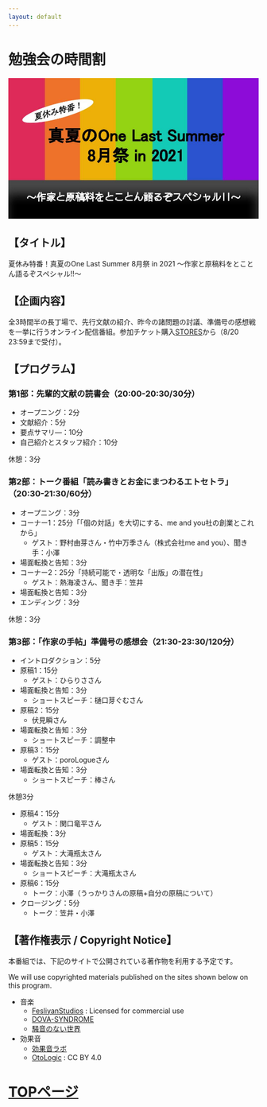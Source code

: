 ```yaml
---
layout: default
---
```


# 勉強会の時間割

![勉強会](./assets/images/event-vol1.jpg)

## 【タイトル】
夏休み特番！真夏のOne Last Summer 8月祭 in 2021
～作家と原稿料をとことん語るぞスペシャル!!～


## 【企画内容】
全3時間半の長丁場で、先行文献の紹介、昨今の諸問題の討議、準備号の感想戦を一挙に行うオンライン配信番組。参加チケット購入[STORES](https://authors-note.stores.jp/items/6078e843d5e9c9671858a8ec)から（8/20 23:59まで受付）。


## 【プログラム】
### 第1部：先輩的文献の読書会（20:00-20:30/30分）
* オープニング：2分
* 文献紹介：5分
* 要点サマリ―：10分
* 自己紹介とスタッフ紹介：10分


休憩：3分


### 第2部：トーク番組「読み書きとお金にまつわるエトセトラ」（20:30-21:30/60分）
* オープニング：3分
* コーナー1：25分「「個の対話」を大切にする、me and you社の創業とこれから」
  * ゲスト：野村由芽さん・竹中万季さん（株式会社me and you）、聞き手：小澤
* 場面転換と告知：3分
* コーナー2：25分「持続可能で・透明な「出版」の潜在性」
  * ゲスト：熱海凌さん、聞き手：笠井
* 場面転換と告知：3分
* エンディング：3分


休憩：3分


### 第3部：「作家の手帖」準備号の感想会（21:30-23:30/120分）
* イントロダクション：5分
* 原稿1：15分
  * ゲスト：ひらりささん
* 場面転換と告知：3分
  * ショートスピーチ：樋口芽ぐむさん
* 原稿2：15分
  * 伏見瞬さん
* 場面転換と告知：3分
  * ショートスピーチ：調整中
* 原稿3：15分
  * ゲスト：poroLogueさん
* 場面転換と告知：3分
  * ショートスピーチ：棒さん  


休憩3分


* 原稿4：15分
  * ゲスト：関口竜平さん
* 場面転換：3分
* 原稿5：15分
  * ゲスト：大滝瓶太さん
* 場面転換と告知：3分
  * ショートスピーチ：大滝瓶太さん
* 原稿6：15分
  * トーク：小澤（うっかりさんの原稿+自分の原稿について）
* クロージング：5分
  * トーク：笠井・小澤  

## 【著作権表示 / Copyright Notice】

本番組では、下記のサイトで公開されている著作物を利用する予定です。

We will use copyrighted materials published on the sites shown below on this program.

* 音楽
  * [FesliyanStudios](https://www.fesliyanstudios.com/) : Licensed for commercial use
  * [DOVA-SYNDROME](https://dova-s.jp/)
  * [騒音のない世界](https://noiselessworld.net/)
* 効果音
  * [効果音ラボ](https://soundeffect-lab.info/)
  * [OtoLogic](https://otologic.jp/) : CC BY 4.0

# [TOPページ](./index.md)

